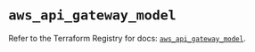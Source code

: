 # `aws_api_gateway_model`

Refer to the Terraform Registry for docs: [`aws_api_gateway_model`](https://registry.terraform.io/providers/hashicorp/aws/5.46.0/docs/resources/api_gateway_model).
